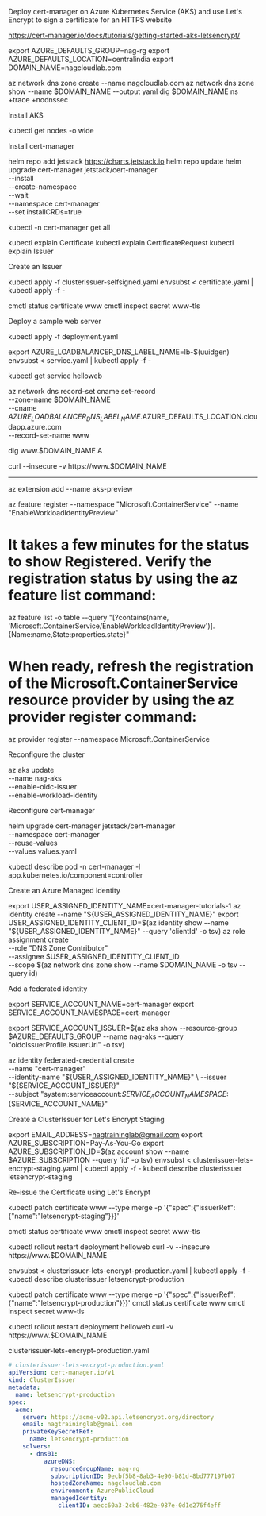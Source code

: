 
Deploy cert-manager on Azure Kubernetes Service (AKS) 
and use Let's Encrypt to sign a certificate for an HTTPS website


https://cert-manager.io/docs/tutorials/getting-started-aks-letsencrypt/


export AZURE_DEFAULTS_GROUP=nag-rg
export AZURE_DEFAULTS_LOCATION=centralindia
export DOMAIN_NAME=nagcloudlab.com

az network dns zone create --name nagcloudlab.com
az network dns zone show --name $DOMAIN_NAME --output yaml
dig $DOMAIN_NAME ns +trace +nodnssec


Install AKS

kubectl get nodes -o wide


Install cert-manager


helm repo add jetstack https://charts.jetstack.io
helm repo update
helm upgrade cert-manager jetstack/cert-manager \
    --install \
    --create-namespace \
    --wait \
    --namespace cert-manager \
    --set installCRDs=true

kubectl -n cert-manager get all


kubectl explain Certificate
kubectl explain CertificateRequest
kubectl explain Issuer


Create an Issuer

kubectl apply -f clusterissuer-selfsigned.yaml
envsubst < certificate.yaml | kubectl apply -f -

cmctl status certificate www
cmctl inspect secret www-tls


Deploy a sample web server


kubectl apply -f deployment.yaml

export AZURE_LOADBALANCER_DNS_LABEL_NAME=lb-$(uuidgen)
envsubst < service.yaml | kubectl apply -f -

kubectl get service helloweb

az network dns record-set cname set-record \
    --zone-name $DOMAIN_NAME \
    --cname $AZURE_LOADBALANCER_DNS_LABEL_NAME.$AZURE_DEFAULTS_LOCATION.cloudapp.azure.com \
    --record-set-name www

dig www.$DOMAIN_NAME A

curl --insecure -v https://www.$DOMAIN_NAME



-----------------------------------------------------------------------------


az extension add --name aks-preview


az feature register --namespace "Microsoft.ContainerService" --name "EnableWorkloadIdentityPreview"

# It takes a few minutes for the status to show Registered. Verify the registration status by using the az feature list command:

az feature list -o table --query "[?contains(name, 'Microsoft.ContainerService/EnableWorkloadIdentityPreview')].{Name:name,State:properties.state}"

# When ready, refresh the registration of the Microsoft.ContainerService resource provider by using the az provider register command:
az provider register --namespace Microsoft.ContainerService


Reconfigure the cluster

az aks update \
    --name nag-aks \
    --enable-oidc-issuer \
    --enable-workload-identity 

Reconfigure cert-manager

helm upgrade cert-manager jetstack/cert-manager \
    --namespace cert-manager \
    --reuse-values \
    --values values.yaml

kubectl describe pod -n cert-manager -l app.kubernetes.io/component=controller



Create an Azure Managed Identity

export USER_ASSIGNED_IDENTITY_NAME=cert-manager-tutorials-1 
az identity create --name "${USER_ASSIGNED_IDENTITY_NAME}"
export USER_ASSIGNED_IDENTITY_CLIENT_ID=$(az identity show --name "${USER_ASSIGNED_IDENTITY_NAME}" --query 'clientId' -o tsv)
az role assignment create \
    --role "DNS Zone Contributor" \
    --assignee $USER_ASSIGNED_IDENTITY_CLIENT_ID \
    --scope $(az network dns zone show --name $DOMAIN_NAME -o tsv --query id)

Add a federated identity

export SERVICE_ACCOUNT_NAME=cert-manager 
export SERVICE_ACCOUNT_NAMESPACE=cert-manager 

export SERVICE_ACCOUNT_ISSUER=$(az aks show --resource-group $AZURE_DEFAULTS_GROUP --name nag-aks --query "oidcIssuerProfile.issuerUrl" -o tsv)

az identity federated-credential create \
  --name "cert-manager" \
  --identity-name "${USER_ASSIGNED_IDENTITY_NAME}" \
  --issuer "${SERVICE_ACCOUNT_ISSUER}" \
  --subject "system:serviceaccount:${SERVICE_ACCOUNT_NAMESPACE}:${SERVICE_ACCOUNT_NAME}"


Create a ClusterIssuer for Let's Encrypt Staging


export EMAIL_ADDRESS=nagtraininglab@gmail.com
export AZURE_SUBSCRIPTION=Pay-As-You-Go
export AZURE_SUBSCRIPTION_ID=$(az account show --name $AZURE_SUBSCRIPTION --query 'id' -o tsv)
envsubst < clusterissuer-lets-encrypt-staging.yaml | kubectl apply -f  -
kubectl describe clusterissuer letsencrypt-staging


Re-issue the Certificate using Let's Encrypt

kubectl patch certificate www --type merge  -p '{"spec":{"issuerRef":{"name":"letsencrypt-staging"}}}'


cmctl status certificate www
cmctl inspect secret www-tls

kubectl rollout restart deployment helloweb
curl -v --insecure https://www.$DOMAIN_NAME

envsubst < clusterissuer-lets-encrypt-production.yaml | kubectl apply -f  -
kubectl describe clusterissuer letsencrypt-production

kubectl patch certificate www --type merge  -p '{"spec":{"issuerRef":{"name":"letsencrypt-production"}}}'
cmctl status certificate www
cmctl inspect secret www-tls

kubectl rollout restart deployment helloweb
curl -v https://www.$DOMAIN_NAME



clusterissuer-lets-encrypt-production.yaml

```yaml
# clusterissuer-lets-encrypt-production.yaml
apiVersion: cert-manager.io/v1
kind: ClusterIssuer
metadata:
  name: letsencrypt-production
spec:
  acme:
    server: https://acme-v02.api.letsencrypt.org/directory
    email: nagtraininglab@gmail.com
    privateKeySecretRef:
      name: letsencrypt-production
    solvers:
      - dns01:
          azureDNS:
            resourceGroupName: nag-rg
            subscriptionID: 9ecbf5b8-8ab3-4e90-b81d-8bd777197b07
            hostedZoneName: nagcloudlab.com
            environment: AzurePublicCloud
            managedIdentity:
              clientID: aecc60a3-2cb6-482e-987e-0d1e276f4eff
```
